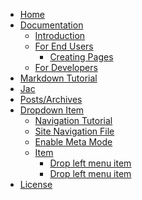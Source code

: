<!-- pagetitle:Site Navigation -->
<!-- pagelayout:page -->
<!-- pagedate: -->
<!-- pageimage: -->
<!-- pageexcerpt:This page is the Navigation for the site. -->
<!-- pagekeywords:navigation,stellarnav -->
<!-- pageauthor: -->
<!-- pagetype:website -->
- [Home]()
- [Documentation](javascript:void(0);)
	- [Introduction](documentation/introduction)
	- [For End Users](javascript:void(0);)
		- [Creating Pages](documentation/creatingpages)
	- [For Developers](javascript:void(0);)
- [Markdown Tutorial](markdowntutorial)
- [Jac](jac)
- [Posts/Archives](archives)
- [Dropdown Item](javascript:void(0);)<!-- Use javascript:void(0); as the link target on top level items to avoid them being clickable and thus confusing visitors -->
	- [Navigation Tutorial](stellarnav)
	- [Site Navigation File](navigation)
	- [Enable Meta Mode](?meta=yes)
	- [Item](javascript:void(0);)
		- [Drop left menu item](n)
		- [Drop left menu item](#)
- [License](license)
